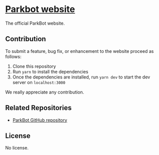 # [Parkbot website](https://www.sotefinservice.com/)

The official ParkBot website.

## Contribution

To submit a feature, bug fix, or enhancement to the website proceed as follows:

1. Clone this repository
2. Run `yarn` to install the dependencies
3. Once the dependencies are installed, run `yarn dev` to start the dev server on `localhost:3000`

We really appreciate any contribution.

## Related Repositories

- [ParkBot GitHub repository](https://github.com/fabioriva/parkbot)

## License

No license.

